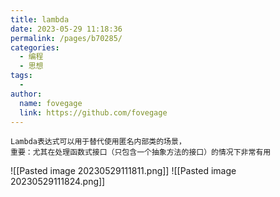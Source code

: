 ```yaml
---
title: lambda
date: 2023-05-29 11:18:36
permalink: /pages/b70285/
categories:
  - 编程
  - 思想
tags:
  - 
author: 
  name: fovegage
  link: https://github.com/fovegage
---
```

```
Lambda表达式可以用于替代使用匿名内部类的场景，
重要：尤其在处理函数式接口（只包含一个抽象方法的接口）的情况下非常有用
```
![[Pasted image 20230529111811.png]]
![[Pasted image 20230529111824.png]]